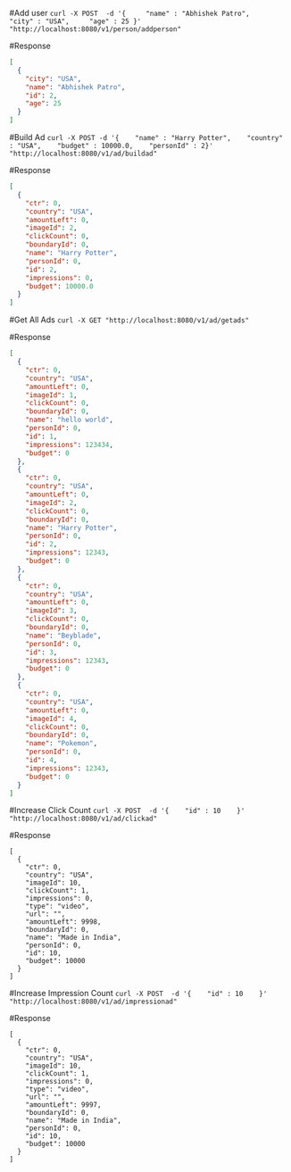 #Add user
`curl -X POST  -d '{     "name" : "Abhishek Patro",     "city" : "USA",     "age" : 25 }' "http://localhost:8080/v1/person/addperson"`
 
#Response
```json
[
  {
    "city": "USA",
    "name": "Abhishek Patro",
    "id": 2,
    "age": 25
  }
]
```



#Build Ad
`curl -X POST -d '{    "name" : "Harry Potter",    "country" : "USA",    "budget" : 10000.0,    "personId" : 2}' "http://localhost:8080/v1/ad/buildad"`

#Response
```json
[
  {
    "ctr": 0,
    "country": "USA",
    "amountLeft": 0,
    "imageId": 2,
    "clickCount": 0,
    "boundaryId": 0,
    "name": "Harry Potter",
    "personId": 0,
    "id": 2,
    "impressions": 0,
    "budget": 10000.0
  }
]
```

#Get All Ads
`curl -X GET "http://localhost:8080/v1/ad/getads"`

#Response
```json
[
  {
    "ctr": 0,
    "country": "USA",
    "amountLeft": 0,
    "imageId": 1,
    "clickCount": 0,
    "boundaryId": 0,
    "name": "hello world",
    "personId": 0,
    "id": 1,
    "impressions": 123434,
    "budget": 0
  },
  {
    "ctr": 0,
    "country": "USA",
    "amountLeft": 0,
    "imageId": 2,
    "clickCount": 0,
    "boundaryId": 0,
    "name": "Harry Potter",
    "personId": 0,
    "id": 2,
    "impressions": 12343,
    "budget": 0
  },
  {
    "ctr": 0,
    "country": "USA",
    "amountLeft": 0,
    "imageId": 3,
    "clickCount": 0,
    "boundaryId": 0,
    "name": "Beyblade",
    "personId": 0,
    "id": 3,
    "impressions": 12343,
    "budget": 0
  },
  {
    "ctr": 0,
    "country": "USA",
    "amountLeft": 0,
    "imageId": 4,
    "clickCount": 0,
    "boundaryId": 0,
    "name": "Pokemon",
    "personId": 0,
    "id": 4,
    "impressions": 12343,
    "budget": 0
  }
]
```


#Increase Click Count
`curl -X POST  -d '{    "id" : 10    }' "http://localhost:8080/v1/ad/clickad"`

#Response
```
[
  {
    "ctr": 0,
    "country": "USA",
    "imageId": 10,
    "clickCount": 1,
    "impressions": 0,
    "type": "video",
    "url": "",
    "amountLeft": 9998,
    "boundaryId": 0,
    "name": "Made in India",
    "personId": 0,
    "id": 10,
    "budget": 10000
  }
]
```



#Increase Impression Count
`curl -X POST  -d '{    "id" : 10    }' "http://localhost:8080/v1/ad/impressionad"`

#Response
```
[
  {
    "ctr": 0,
    "country": "USA",
    "imageId": 10,
    "clickCount": 1,
    "impressions": 0,
    "type": "video",
    "url": "",
    "amountLeft": 9997,
    "boundaryId": 0,
    "name": "Made in India",
    "personId": 0,
    "id": 10,
    "budget": 10000
  }
]
